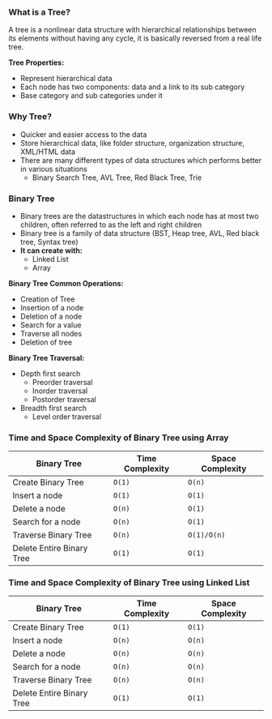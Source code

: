 ### What is a Tree?
A tree is a nonlinear data structure with hierarchical relationships between its elements without having any cycle, it
is basically reversed from a real life tree.

**Tree Properties:**
- Represent hierarchical data
- Each node has two components: data and a link to its sub category
- Base category and sub categories under it

### Why Tree?
- Quicker and easier access to the data
- Store hierarchical data, like folder structure, organization structure, XML/HTML data
- There are many different types of data structures which performs better in various situations
    - Binary Search Tree, AVL Tree, Red Black Tree, Trie

### Binary Tree
- Binary trees are the datastructures in which each node has at most two children, often referred to as the left and
  right children
- Binary tree is a family of data structure (BST, Heap tree, AVL, Red black tree, Syntax tree)
- **It can create with:**
    - Linked List
    - Array

**Binary Tree Common Operations:**
- Creation of Tree
- Insertion of a node
- Deletion of a node
- Search for a value
- Traverse all nodes
- Deletion of tree

**Binary Tree Traversal:**
- Depth first search
    - Preorder traversal
    - Inorder traversal
    - Postorder traversal
- Breadth first search
    - Level order traversal

### Time and Space Complexity of Binary Tree using Array
| Binary Tree               | Time Complexity | Space Complexity |
|---------------------------|-----------------|------------------|
| Create Binary Tree        | `O(1)`          | `O(n)`           |
| Insert a node             | `O(1)`          | `O(1)`           |
| Delete a node             | `O(n)`          | `O(1)`           |
| Search for a node         | `O(n)`          | `O(1)`           |
| Traverse Binary Tree      | `O(n)`          | `O(1)/O(n)`      |
| Delete Entire Binary Tree | `O(1)`          | `O(1)`           |

### Time and Space Complexity of Binary Tree using Linked List
| Binary Tree               | Time Complexity | Space Complexity |
|---------------------------|-----------------|------------------|
| Create Binary Tree        | `O(1)`          | `O(1)`           |
| Insert a node             | `O(n)`          | `O(n)`           |
| Delete a node             | `O(n)`          | `O(n)`           |
| Search for a node         | `O(n)`          | `O(n)`           |
| Traverse Binary Tree      | `O(n)`          | `O(n)`           |
| Delete Entire Binary Tree | `O(1)`          | `O(1)`           |